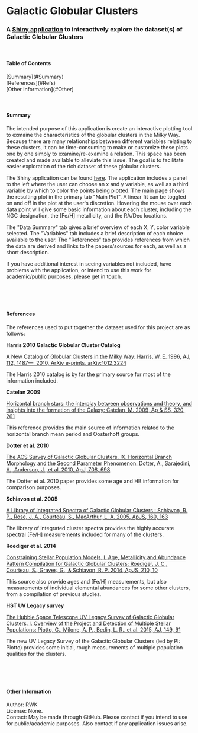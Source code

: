 Galactic Globular Clusters
================================

<h3>A <a href="https://rwk506.shinyapps.io/ShinyClusters/" title="Shiny application">Shiny application</a> to interactively explore the dataset(s) of Galactic Globular Clusters</h3>

<br />

<h4>Table of Contents</h4>
[Summary](#Summary)<br />
[References](#Refs)<br />
[Other Information](#Other)<br />
<br /><br />


<a name="Summary"/>
<h4>Summary</h4>

The intended purpose of this application is create an interactive plotting tool to exmaine the characteristics of the globular clusters in the Milky Way. Because there are many relationships between different variables relating to these clusters, it can be time-consuming to make or customize these plots one by one simply to examine/re-examine a relation. This space has been created and made available to alleviate this issue. The goal is to facilitate easier exploration of the rich dataset of these globular clusters.

The Shiny application can be found [here](https://rwk506.shinyapps.io/ShinyClusters/). The application includes a panel to the left where the user can choose an x and y variable, as well as a third variable by which to color the points being plotted. The main page shows the resulting plot in the primary tab "Main Plot". A linear fit can be toggled on and off in the plot at the user's discretion. Hovering the mouse over each data point will give some basic information about each cluster, including the NGC designation, the [Fe/H] metallicity, and the RA/Dec locations.

The "Data Summary" tab gives a brief overview of each X, Y, color variable selected. The "Variables" tab includes a brief description of each choice available to the user. The "References" tab provides references from which the data are derived and links to the papers/sources for each, as well as a short description.

If you have additional interest in seeing variables not included, have problems with the application, or intend to use this work for academic/public purposes, please get in touch.

<br /> <br /><br />




<a name="Refs"/>
<h4>References</h4>

The references used to put together the dataset used for this project are as follows:

<b>Harris 2010 Galactic Globular Cluster Catalog</b>

[A New Catalog of Globular Clusters in the Milky Way: Harris, W. E. 1996, AJ, 112, 1487—. 2010, ArXiv e-prints, arXiv:1012.3224](http://adsabs.harvard.edu/abs/2010arXiv1012.3224H)

The Harris 2010 catalog is by far the primary source for most of the information included.
<br />

<b>Catelan 2009</b>

[Horizontal branch stars: the interplay between observations and theory, and insights into the formation of the Galaxy: Catelan, M. 2009, Ap & SS, 320, 261](http://adsabs.harvard.edu/abs/2009Ap%26SS.320..261C)

This reference provides the main source of information related to the horizontal branch mean period and Oosterhoff groups.
<br />

<b>Dotter et al. 2010</b>

[The ACS Survey of Galactic Globular Clusters. IX. Horizontal Branch Morphology and the Second Parameter Phenomenon: Dotter, A., Sarajedini, A., Anderson, J., et al. 2010, ApJ, 708, 698](http://adsabs.harvard.edu/abs/2010ApJ...708..698D)

The Dotter et al. 2010 paper provides some age and HB information for comparison purposes.
<br />

<b>Schiavon et al. 2005</b>

[A Library of Integrated Spectra of Galactic Globular Clusters : Schiavon, R. P., Rose, J. A., Courteau, S., MacArthur, L. A. 2005, ApJS, 160, 163](http://adsabs.harvard.edu/abs/2005ApJS..160..163S)

The library of integrated cluster spectra provides the highly accurate spectral [Fe/H] measurements included for many of the clusters.
<br />

<b>Roediger et al. 2014</b>

[Constraining Stellar Population Models. I. Age, Metallicity and Abundance Pattern Compilation for Galactic Globular Clusters: Roediger, J. C., Courteau, S., Graves, G., & Schiavon, R. P. 2014, ApJS, 210, 10](http://adsabs.harvard.edu/abs/2014ApJS..210...10R)

This source also provide ages and [Fe/H] measurements, but also measurements of individual elemental abundances for some other clusters, from a compilation of previous studies.
<br />

<b>HST UV Legacy survey</b>

[The Hubble Space Telescope UV Legacy Survey of Galactic Globular Clusters. I. Overview of the Project and Detection of Multiple Stellar Populations: Piotto, G., Milone, A. P., Bedin, L. R., et al. 2015, AJ, 149, 91](http://adsabs.harvard.edu/abs/2015AJ....149...91P)

The new UV Legacy Survey of the Galactic Globular Clusters (led by PI: Piotto) provides some initial, rough measurements of multiple population qualities for the clusters.



<br /> <br /><br />

<a name="Other"/>
<h4>Other Information</h4>

Author: RWK <br />
License: None. <br />
Contact: May be made through GitHub. Please contact if you intend to use for public/academic purposes. Also contact if any application issues arise. <br />

